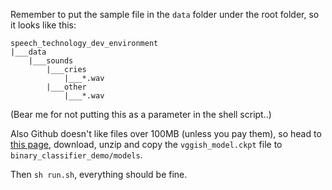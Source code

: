 Remember to put the sample file in the `data` folder under the root folder, so it looks like this:

    speech_technology_dev_environment
    |___data
        |___sounds
            |___cries
                |___*.wav
            |___other
                |___*.wav

(Bear me for not putting this as a parameter in the shell script..)

Also Github doesn't like files over 100MB (unless you pay them), so head to [this page](http://s3.amazonaws.com/audioanalysis/models.tar.gz), download, unzip and copy the `vggish_model.ckpt` file to `binary_classifier_demo/models`.

Then `sh run.sh`, everything should be fine.
